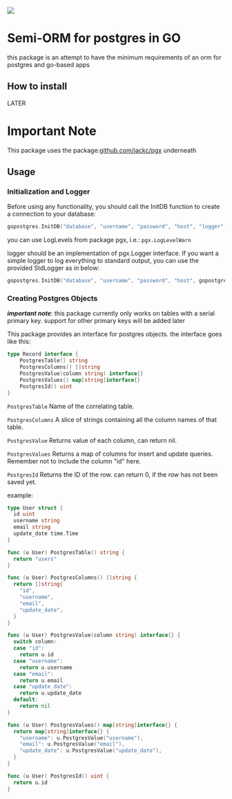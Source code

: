 [![](https://godoc.org/github.com/fmmajd/gopostgres?status.svg)](https://godoc.org/github.com/fmmajd/goevent)

# Semi-ORM for postgres in GO

this package is an attempt to have the minimum requirements of an orm for postgres and go-based apps

## How to install
LATER

# Important Note
This package uses the package:[github.com/jackc/pgx](github.com/jackc/pgx) underneath

## Usage

### Initialization and Logger
Before using any functionality, you should call the InitDB function to create a connection to your database:
```go
gopostgres.InitDB("database", "username", "password", "host", "logger", "logLevel")
```

you can use LogLevels from package pgx, i.e.: `pgx.LogLevelWarn`

logger should be an implementation of pgx.Logger interface. If you want a simple logger to log everything to standard output, you can use the provided StdLogger as in below:
```go
gopostgres.InitDB("database", "username", "password", "host", gopostgres.StdLogger{}, "logLevel")
```

### Creating Postgres Objects
***important note***: this package currently only works on tables with a serial primary key. support for other primary keys will be added later

This package provides an interface for postgres objects. the interface goes like this:
```go
type Record interface {
	PostgresTable() string
	PostgresColumns() []string
	PostgresValue(column string) interface{}
	PostgresValues() map[string]interface{}
	PostgresId() uint
}
```

`PostgresTable` Name of the correlating table.

`PostgresColumns` A slice of strings containing all the column names of that table.

`PostgresValue` Returns value of each column, can return nil.

`PostgresValues` Returns a map of columns for insert and update queries. Remember not to include the column "id" here.

`PostgresId` Returns the ID of the row. can return 0, if the row has not been saved yet.

example: 
```go
type User struct {
  id uint
  username string
  email string
  update_date time.Time
}

func (u User) PostgresTable() string {
  return "users"
}

func (u User) PostgresColumns() []string {
  return []string{
    "id",
    "username",
    "email",
    "update_date",
  }
}

func (u User) PostgresValue(column string) interface{} {
  switch column:
  case "id":
    return u.id
  case "username":
    return u.username
  case "email":
    return u.email
  case "update_date":
    return u.update_date
  default:
    return nil
}

func (u User) PostgresValues() map[string]interface{} {
  return map[string]interface{} {
    "username": u.PostgresValue("username"),
    "email": u.PostgresValue("email"),
    "update_date": u.PostgresValue("update_date"),
  }   
}

func (u User) PostgresId() uint {
  return u.id
}
```